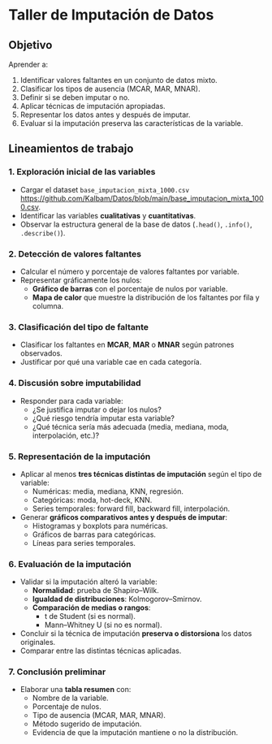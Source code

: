 #  **Taller de Imputación de Datos**

##  Objetivo
Aprender a:
1. Identificar valores faltantes en un conjunto de datos mixto.
2. Clasificar los tipos de ausencia (MCAR, MAR, MNAR).
3. Definir si se deben imputar o no.
4. Aplicar técnicas de imputación apropiadas.
5. Representar los datos antes y después de imputar.
6. Evaluar si la imputación preserva las características de la variable.



##  Lineamientos de trabajo

### 1. Exploración inicial de las variables
- Cargar el dataset `base_imputacion_mixta_1000.csv` https://github.com/Kalbam/Datos/blob/main/base_imputacion_mixta_1000.csv.
- Identificar las variables **cualitativas** y **cuantitativas**.
- Observar la estructura general de la base de datos (`.head()`, `.info()`, `.describe()`).



### 2. Detección de valores faltantes
- Calcular el número y porcentaje de valores faltantes por variable.
- Representar gráficamente los nulos:
  - **Gráfico de barras** con el porcentaje de nulos por variable.
  - **Mapa de calor** que muestre la distribución de los faltantes por fila y columna.



### 3. Clasificación del tipo de faltante
- Clasificar los faltantes en **MCAR**, **MAR** o **MNAR** según patrones observados.
- Justificar por qué una variable cae en cada categoría.



### 4. Discusión sobre imputabilidad
- Responder para cada variable:
  - ¿Se justifica imputar o dejar los nulos?
  - ¿Qué riesgo tendría imputar esta variable?
  - ¿Qué técnica sería más adecuada (media, mediana, moda, interpolación, etc.)?



### 5. Representación de la imputación
- Aplicar al menos **tres técnicas distintas de imputación** según el tipo de variable:
  - Numéricas: media, mediana, KNN, regresión.
  - Categóricas: moda, hot-deck, KNN.
  - Series temporales: forward fill, backward fill, interpolación.
- Generar **gráficos comparativos antes y después de imputar**:
  - Histogramas y boxplots para numéricas.
  - Gráficos de barras para categóricas.
  - Líneas para series temporales.



### 6. Evaluación de la imputación
- Validar si la imputación alteró la variable:
  - **Normalidad**: prueba de Shapiro–Wilk.
  - **Igualdad de distribuciones**: Kolmogorov–Smirnov.
  - **Comparación de medias o rangos**:
    - t de Student (si es normal).
    - Mann–Whitney U (si no es normal).
- Concluir si la técnica de imputación **preserva o distorsiona** los datos originales.
- Comparar entre las distintas técnicas aplicadas.



### 7. Conclusión preliminar
- Elaborar una **tabla resumen** con:
  - Nombre de la variable.
  - Porcentaje de nulos.
  - Tipo de ausencia (MCAR, MAR, MNAR).
  - Método sugerido de imputación.
  - Evidencia de que la imputación mantiene o no la distribución.

